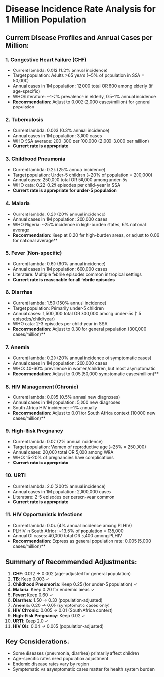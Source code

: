 # Disease Incidence Rate Analysis for 1 Million Population

## Current Disease Profiles and Annual Cases per Million:

### 1. Congestive Heart Failure (CHF)
- Current lambda: 0.012 (1.2% annual incidence)
- Target population: Adults >65 years (~5% of population in SSA = 50,000)
- Annual cases in 1M population: 12,000 total OR 600 among elderly (if age-specific)
- WHO/Literature: ~1-2% prevalence in elderly, 0.5-1% annual incidence
- **Recommendation**: Adjust to 0.002 (2,000 cases/million) for general population

### 2. Tuberculosis
- Current lambda: 0.003 (0.3% annual incidence)
- Annual cases in 1M population: 3,000 cases
- WHO SSA average: 200-300 per 100,000 (2,000-3,000 per million)
- **Current rate is appropriate**

### 3. Childhood Pneumonia
- Current lambda: 0.25 (25% annual incidence)
- Target population: Under-5 children (~20% of population = 200,000)
- Annual cases: 250,000 total OR 50,000 among under-5s
- WHO data: 0.22-0.29 episodes per child-year in SSA
- **Current rate is appropriate for under-5 population**

### 4. Malaria
- Current lambda: 0.20 (20% annual incidence)
- Annual cases in 1M population: 200,000 cases
- WHO Nigeria: ~25% incidence in high-burden states, 6% national average
- **Recommendation**: Keep at 0.20 for high-burden areas, or adjust to 0.06 for national average**

### 5. Fever (Non-specific)
- Current lambda: 0.60 (60% annual incidence)
- Annual cases in 1M population: 600,000 cases
- Literature: Multiple febrile episodes common in tropical settings
- **Current rate is reasonable for all febrile episodes**

### 6. Diarrhea
- Current lambda: 1.50 (150% annual incidence)
- Target population: Primarily under-5 children
- Annual cases: 1,500,000 total OR 300,000 among under-5s (1.5 episodes/child/year)
- WHO data: 2-3 episodes per child-year in SSA
- **Recommendation**: Adjust to 0.30 for general population (300,000 cases/million)**

### 7. Anemia
- Current lambda: 0.20 (20% annual incidence of symptomatic cases)
- Annual cases in 1M population: 200,000 cases
- WHO: 40-60% prevalence in women/children, but most asymptomatic
- **Recommendation**: Adjust to 0.05 (50,000 symptomatic cases/million)**

### 8. HIV Management (Chronic)
- Current lambda: 0.005 (0.5% annual new diagnoses)
- Annual cases in 1M population: 5,000 new diagnoses
- South Africa HIV incidence: ~1% annually
- **Recommendation**: Adjust to 0.01 for South Africa context (10,000 new cases/million)**

### 9. High-Risk Pregnancy
- Current lambda: 0.02 (2% annual incidence)
- Target population: Women of reproductive age (~25% = 250,000)
- Annual cases: 20,000 total OR 5,000 among WRA
- WHO: 15-20% of pregnancies have complications
- **Current rate is appropriate**

### 10. URTI
- Current lambda: 2.0 (200% annual incidence)
- Annual cases in 1M population: 2,000,000 cases
- Literature: 2-5 episodes per person-year common
- **Current rate is appropriate**

### 11. HIV Opportunistic Infections
- Current lambda: 0.04 (4% annual incidence among PLHIV)
- PLHIV in South Africa: ~13.5% of population = 135,000
- Annual OI cases: 40,000 total OR 5,400 among PLHIV
- **Recommendation**: Express as general population rate: 0.005 (5,000 cases/million)**

## Summary of Recommended Adjustments:

1. **CHF**: 0.012 → 0.002 (age-adjusted for general population)
2. **TB**: Keep 0.003 ✓
3. **Childhood Pneumonia**: Keep 0.25 (for under-5 population) ✓
4. **Malaria**: Keep 0.20 for endemic areas ✓
5. **Fever**: Keep 0.60 ✓
6. **Diarrhea**: 1.50 → 0.30 (population-adjusted)
7. **Anemia**: 0.20 → 0.05 (symptomatic cases only)
8. **HIV Chronic**: 0.005 → 0.01 (South Africa context)
9. **High-Risk Pregnancy**: Keep 0.02 ✓
10. **URTI**: Keep 2.0 ✓
11. **HIV OIs**: 0.04 → 0.005 (population-adjusted)

## Key Considerations:
- Some diseases (pneumonia, diarrhea) primarily affect children
- Age-specific rates need population adjustment
- Endemic disease rates vary by region
- Symptomatic vs asymptomatic cases matter for health system burden